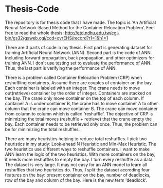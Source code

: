 # Thesis-Code
The repository is for thesis code that I have made. The topic is 'An Artificial Neural Network-Based Method for the Container Relocation Problem'. Feel free to read the whole thesis: http://etd.ndhu.edu.tw/cgi-bin/gs32/gsweb.cgi/ccd=ovrEHS/record?r1=1&h1=1

There are 3 parts of code in my thesis. First part is generating dataset for training Artificial Neural Network (ANN). Second part is the code of ANN. Including forward propagation, back propagation, and other optimizers for training ANN. I don't use testing set to evaluate the performance of ANN. Thus, the last part is verifying the performance of ANN.  

There is a problem called Container Relocation Problem (CRP) when reshuffling containers. Assume there are couples of container on the bay. Each container is labeled with an integer. The crane needs to move out(retrieve) container by the order of integer. Containers are stacked on the bay. The crane only move container on the top of each column. If container A is under container B, the crane has to move container A to other column that the crane can move container B. The crane can move container from column to column which is called 'reshuffle'. The objective of CRP is minimizing the total moves (reshuffle + retrieve) that the crane empty the bay. Each container needs to be retrieved only once. Thus, the problem can be for minimizing the total reshuffles. 

There are many heuristics helping to reduce total reshuffles. I pick two heuristics in my study: Look-ahead N Heuristic and Min-Max  Heuristic. The two heuristics use different ways to reshuffle containers. I want to make ANN learn the logic of the two heuristics. With more containers on the bay, it needs more reshuffles to empty the bay. I turn every reshuffle as a data. The dataset is very large. It may not easy for an ANN model to learn all reshuffles that two heuristics do. Thus, I split the dataset accroding four features on the bay: present container on the bay, number of deadlocks, row of the bay and column of the bay. Here is the new term 'deadlock'.  
